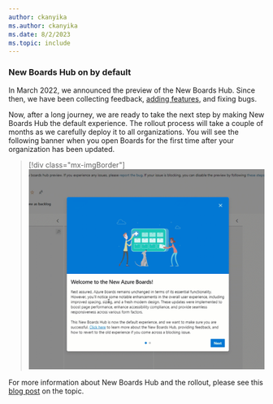 ```yaml
---
author: ckanyika
ms.author: ckanyika
ms.date: 8/2/2023
ms.topic: include
---
```


### New Boards Hub on by default

In March 2022, we announced the preview of the New Boards Hub. Since then, we have been collecting feedback, [adding features](../../../features-timeline.md#updated-boards-experience), and fixing bugs.

 Now, after a long journey, we are ready to take the next step by making New Boards Hub the default experience. The rollout process will take a couple of months as we carefully deploy it to all organizations. You will see the following banner when you open Boards for the first time after your organization has been updated.

> [!div class="mx-imgBorder"]
> ![Gif to demo New banner when you open Boards.](../../media/225-boards-01.gif "gif to demo New banner when you open Boards")

For more information about New Boards Hub and the rollout, please see this [blog post](https://devblogs.microsoft.com/devops/new-boards-hub-path-to-ga/) on the topic.